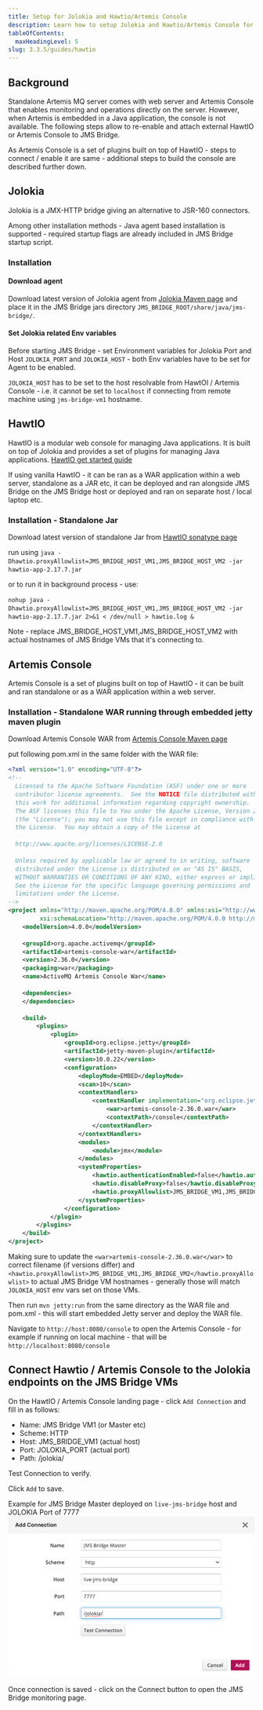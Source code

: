 ```yaml
---
title: Setup for Jolokia and Hawtio/Artemis Console
description: Learn how to setup Jolokia and Hawtio/Artemis Console for monitoring JMS Bridge
tableOfContents:
  maxHeadingLevel: 5
slug: 3.3.5/guides/hawtio
---
```


## Background

Standalone Artemis MQ server comes with web server and Artemis Console that enables monitoring and operations directly
on the server. However, when Artemis is embedded in a Java application, the console is not available. The following
steps allow to re-enable and attach external HawtIO or Artemis Console to JMS Bridge.

As Artemis Console is a set of plugins built on top of HawtIO - steps to connect / enable it are same - additional steps
to build the console are described further down.

## Jolokia

Jolokia is a JMX-HTTP bridge giving an alternative to JSR-160 connectors.

Among other installation methods - Java agent based installation is supported - required startup flags are already
included in JMS Bridge startup script.

### Installation

#### Download agent

Download latest version of Jolokia agent
from [Jolokia Maven page](https://repo1.maven.org/maven2/org/jolokia/jolokia-agent-jvm/) and place it in the JMS Bridge
jars directory `JMS_BRIDGE_ROOT/share/java/jms-bridge/`.

#### Set Jolokia related Env variables

Before starting JMS Bridge - set Environment variables for Jolokia Port and Host `JOLOKIA_PORT` and `JOLOKIA_HOST` -
both Env variables have to be set for Agent to be enabled.

`JOLOKIA_HOST` has to be set to the host resolvable from HawtOI / Artemis Console - i.e. it cannot be set to `localhost`
if connecting from remote machine using `jms-bridge-vm1` hostname.

## HawtIO

HawtIO is a modular web console for managing Java applications. It is built on top of Jolokia and provides a set of
plugins for managing Java applications.
[HawtIO get started guide](https://hawtio.github.io/hawtio/getstarted/index.html)

If using vanilla HawtIO - it can be ran as a WAR application within a web server, standalone as a JAR etc, it can be
deployed and ran alongside JMS Bridge on the JMS Bridge host or deployed and ran on separate host / local laptop etc.

### Installation - Standalone Jar

Download latest version of standalone Jar
from [HawtIO sonatype page](https://oss.sonatype.org/content/repositories/public/io/hawt/hawtio-app/)

run using `java -Dhawtio.proxyAllowlist=JMS_BRIDGE_HOST_VM1,JMS_BRIDGE_HOST_VM2 -jar hawtio-app-2.17.7.jar `

or to run it in background process - use:

`nohup java -Dhawtio.proxyAllowlist=JMS_BRIDGE_HOST_VM1,JMS_BRIDGE_HOST_VM2 -jar hawtio-app-2.17.7.jar 2>&1 < /dev/null > hawtio.log &`

Note - replace JMS\_BRIDGE\_HOST\_VM1,JMS\_BRIDGE\_HOST\_VM2 with actual hostnames of JMS Bridge VMs that it's connecting to.

## Artemis Console

Artemis Console is a set of plugins built on top of HawtIO - it can be built and ran standalone or as a WAR application
within a web server.

### Installation - Standalone WAR running through embedded jetty maven plugin

Download Artemis Console WAR
from [Artemis Console Maven page](https://repo1.maven.org/maven2/org/apache/activemq/artemis-console/)

put following pom.xml in the same folder with the WAR file:

```xml
<?xml version="1.0" encoding="UTF-8"?>
<!--
  Licensed to the Apache Software Foundation (ASF) under one or more
  contributor license agreements.  See the NOTICE file distributed with
  this work for additional information regarding copyright ownership.
  The ASF licenses this file to You under the Apache License, Version 2.0
  (the "License"); you may not use this file except in compliance with
  the License.  You may obtain a copy of the License at

  http://www.apache.org/licenses/LICENSE-2.0

  Unless required by applicable law or agreed to in writing, software
  distributed under the License is distributed on an "AS IS" BASIS,
  WITHOUT WARRANTIES OR CONDITIONS OF ANY KIND, either express or implied.
  See the License for the specific language governing permissions and
  limitations under the License.
-->
<project xmlns="http://maven.apache.org/POM/4.0.0" xmlns:xsi="http://www.w3.org/2001/XMLSchema-instance"
         xsi:schemaLocation="http://maven.apache.org/POM/4.0.0 http://maven.apache.org/maven-v4_0_0.xsd">
    <modelVersion>4.0.0</modelVersion>

    <groupId>org.apache.activemq</groupId>
    <artifactId>artemis-console-war</artifactId>
    <version>2.36.0</version>
    <packaging>war</packaging>
    <name>ActiveMQ Artemis Console War</name>

    <dependencies>
    </dependencies>

    <build>
        <plugins>
            <plugin>
                <groupId>org.eclipse.jetty</groupId>
                <artifactId>jetty-maven-plugin</artifactId>
                <version>10.0.22</version>
                <configuration>
                    <deployMode>EMBED</deployMode>
                    <scan>10</scan>
                    <contextHandlers>
                        <contextHandler implementation="org.eclipse.jetty.maven.plugin.MavenWebAppContext">
                            <war>artemis-console-2.36.0.war</war>
                            <contextPath>/console</contextPath>
                        </contextHandler>
                    </contextHandlers>
                    <modules>
                        <module>jmx</module>
                    </modules>
                    <systemProperties>
                        <hawtio.authenticationEnabled>false</hawtio.authenticationEnabled>
                        <hawtio.disableProxy>false</hawtio.disableProxy>
                        <hawtio.proxyAllowlist>JMS_BRIDGE_VM1,JMS_BRIDGE_VM2</hawtio.proxyAllowlist>
                    </systemProperties>
                </configuration>
            </plugin>
        </plugins>
    </build>
</project>
```

Making sure to update the `<war>artemis-console-2.36.0.war</war>` to correct filename (if versions differ) and
`<hawtio.proxyAllowlist>JMS_BRIDGE_VM1,JMS_BRIDGE_VM2</hawtio.proxyAllowlist>` to actual JMS Bridge VM hostnames -
generally those will match `JOLOKIA_HOST` env vars set on those VMs.

Then run `mvn jetty:run` from the same directory as the WAR file and pom.xml - this will start embedded Jetty server and
deploy the WAR file.

Navigate to `http://host:8080/console` to open the Artemis Console - for example if running on local machine - that will
be `http://localhost:8080/console`

## Connect Hawtio / Artemis Console to the Jolokia endpoints on the JMS Bridge VMs

On the HawtIO / Artemis Console landing page - click `Add Connection` and fill in as follows:

* Name: JMS Bridge VM1 (or Master etc)
* Scheme: HTTP
* Host: JMS\_BRIDGE\_VM1 (actual host)
* Port: JOLOKIA\_PORT (actual port)
* Path: /jolokia/

Test Connection to verify.

Click `Add` to save.

Example for JMS Bridge Master deployed on `live-jms-bridge` host and JOLOKIA Port of 7777
![hawtio-add-connection.png](../../../../assets/3.3.5/hawtio-add-connection.png)

Once connection is saved - click on the Connect button to open the JMS Bridge monitoring page.
